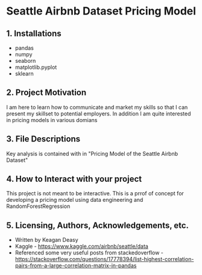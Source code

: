 # Seattle Airbnb Dataset Pricing Model
## 1. Installations
 - pandas
 - numpy
 - seaborn
 - matplotlib.pyplot
 - sklearn

## 2. Project Motivation
I am here to learn how to communicate and market my skills so that I can present my skillset to potential employers. In addition I am quite interested in pricing models in various domians

## 3. File Descriptions
Key analysis is contained with in "Pricing Model of the Seattle Airbnb Dataset"

## 4. How to Interact with your project
This project is not meant to be interactive. This is a prrof of concept for developing a pricing model using data engineering and RandomForestRegression

## 5. Licensing, Authors, Acknowledgements, etc.
 - Written by Keagan Deasy
 - Kaggle - https://www.kaggle.com/airbnb/seattle/data
 - Referenced some very useful posts from stackedoverflow - https://stackoverflow.com/questions/17778394/list-highest-correlation-pairs-from-a-large-correlation-matrix-in-pandas
